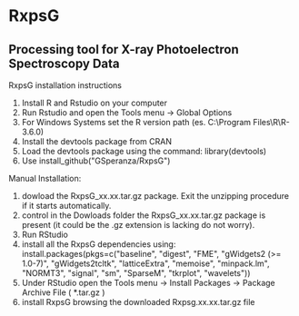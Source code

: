 # RxpsG
Processing tool for X-ray Photoelectron Spectroscopy Data
---------------------------------------------------------

RxpsG installation instructions
1) Install R and Rstudio on your computer
2) Run Rstudio and open the Tools menu -> Global Options
3) For Windows Systems set the R version path (es. C:\Program Files\R\R-3.6.0)
4) Install the devtools package from CRAN
5) Load the devtools package using the command: library(devtools)
6) Use install_github("GSperanza/RxpsG")

Manual Installation:
1) dowload the RxpsG_xx.xx.tar.gz package. Exit the unzipping procedure if it starts automatically.
2) control in the Dowloads folder the RxpsG_xx.xx.tar.gz package is present (it could be the .gz extension is lacking do not worry).
3) Run RStudio
4) install all the RxpsG dependencies using:
   install.packages(pkgs=c("baseline", "digest", "FME", "gWidgets2 (>= 1.0-7)", "gWidgets2tcltk",
                    "latticeExtra", "memoise", "minpack.lm", "NORMT3", "signal", "sm", "SparseM",
                    "tkrplot", "wavelets"))
5) Under RStudio open the Tools menu -> Install Packages -> Package Archive File ( *.tar.gz )
6) install RxpsG browsing the downloaded Rxpsg.xx.xx.tar.gz file 
